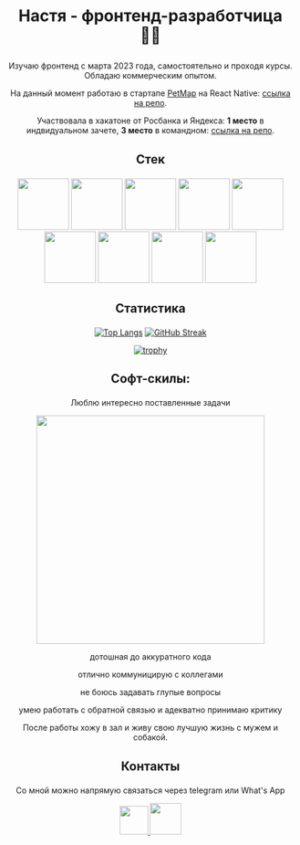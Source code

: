 # <p align='center'>Настя - фронтенд-разработчица :supervillain_woman:</p>

<p align='center'>Изучаю фронтенд с марта 2023 года, самостоятельно и проходя курсы. Обладаю коммерческим опытом.</p>

<p align='center'>На данный момент работаю в стартапе <a href='https://petmap.app/'>PetMap</a> на React Native: <a href='https://github.com/VarLev/PetMap-Frontend'>cсылка на репо</a>.</p>

<p align='center'>Участвовала в хакатоне от Росбанка и Яндекса: <b>1 место</b> в индвидуальном зачете, <b>3 место</b> в командном: <a href='https://github.com/breadkvass/hackathon'>cсылка на репо</a>.</p>

## <p align='center'>Стек</p>

<div align="center">
  
  <img src="https://cdn.jsdelivr.net/gh/devicons/devicon@latest/icons/html5/html5-original.svg" width="90" />
  <img src="https://cdn.jsdelivr.net/gh/devicons/devicon@latest/icons/css3/css3-original.svg" width="90" />
  <img src="https://cdn.jsdelivr.net/gh/devicons/devicon@latest/icons/javascript/javascript-original.svg" width="90" />
  <img src="https://cdn.jsdelivr.net/gh/devicons/devicon@latest/icons/typescript/typescript-original.svg" width="90" />
  <img src="https://cdn.jsdelivr.net/gh/devicons/devicon@latest/icons/react/react-original.svg" width="90" />
  <img src="https://cdn.jsdelivr.net/gh/devicons/devicon@latest/icons/redux/redux-original.svg" width="90" />
  <img src="https://cdn.jsdelivr.net/gh/devicons/devicon@latest/icons/angularjs/angularjs-original.svg" width="90" />
  <img src="https://cdn.jsdelivr.net/gh/devicons/devicon@latest/icons/jest/jest-plain.svg" width="90" />
  <img src="https://cdn.jsdelivr.net/gh/devicons/devicon@latest/icons/cypressio/cypressio-original.svg" width="90" />

</div>

## <p align='center'>Статистика</p>

<div align="center">
  
  [![Top Langs](https://github-readme-stats.vercel.app/api/top-langs/?username=breadkvass&layout=compact&theme=vision-friendly-dark)](https://github.com/anuraghazra/github-readme-stats)
  [![GitHub Streak](https://github-readme-streak-stats-eight.vercel.app/?user=breadkvass&theme=dark&exclude_days=Sun%2CSat&card_width=400&card_height=170)](https://git.io/streak-stats)

  [![trophy](https://github-profile-trophy.vercel.app/?username=breadkvass&theme=onedark)](https://github.com/ryo-ma/github-profile-trophy)

</div>

## <p align='center'>Софт-скилы:</p>

<p align="center">Люблю интересно поставленные задачи</p>

<div align="center">
  <img src="https://media2.giphy.com/media/v1.Y2lkPTc5MGI3NjExZ29tcmVmcXJ5aDh3YnBibWhraTVmejZjZjhtdzRkYzlmN3U2MzVzdCZlcD12MV9pbnRlcm5hbF9naWZfYnlfaWQmY3Q9Zw/c4u2gld3Or69i/giphy.webp" width="400" />
  
  <div>
  
  <p align="center">дотошная до аккуратного кода</p>
  <p align="center">отлично коммуницирую с коллегами</p>
  <p align="center">не боюсь задавать глупые вопросы</p>
  <p align="center">умею работать с обратной связью и адекватно принимаю критику</p>
  
  <p align="center">После работы хожу в зал и живу свою лучшую жизнь с мужем и собакой.</p>

  </div>
</div>

## <p align='center'>Контакты</p>

<p align='center'>Со мной можно напрямую связаться через telegram или What's App</p>

<div align="center">
  <a href="https://t.me/breadkvass">
     <img src="https://upload.wikimedia.org/wikipedia/commons/8/82/Telegram_logo.svg" width="50" />
  </a>
  <a href="https://wa.me/79267321372">
     <img src="https://upload.wikimedia.org/wikipedia/commons/6/6b/WhatsApp.svg" width="55" />
  </a>
</div>
